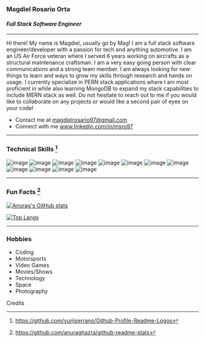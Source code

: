 
### Magdiel Rosario Orta

#### *Full Stack Software Engineer*

***

Hi there! My name is Magdiel, usually go by Mag! I am a full stack software engineer/developer with a passion for tech and anything automotive. I am an US Air Force veteran where I served 6 years working on aircrafts as a structural maintenance craftsman. I am a very easy going person with clear communications and a strong team member. I am always looking for new things to learn and ways to grow my skills through research and hands on usage. I currently specialize in PERN stack applications where I am most proficient in while also learning MongoDB to expand my stack capabilities to include MERN stack as well. Do not hesitate to reach out to me if you would like to collaborate on any projects or would like a second pair of eyes on your code!

- Contact me at magdielrosario97@gmail.com
- Connect with me www.linkedin.com/in/msro97

***

### Technical Skills [^1]
![image](https://user-images.githubusercontent.com/100092222/181848759-d032e852-2da0-4af2-baa0-6ba806690a75.png)
![image](https://user-images.githubusercontent.com/100092222/181848797-2402e92e-8d51-4d3b-ba8e-383ae312c173.png)
![image](https://user-images.githubusercontent.com/100092222/181848327-3bc8d593-e88f-4eac-8402-d9f687422966.png)
![image](https://user-images.githubusercontent.com/100092222/181848934-7139edd4-b92b-4c0e-ad69-67882ec06082.png)
![image](https://user-images.githubusercontent.com/100092222/181849482-ba28856e-cf17-4f6f-bc69-c3021eca83c7.png)
![image](https://user-images.githubusercontent.com/100092222/181848435-566ad8eb-d9d1-4325-8347-de668ceadaba.png)
![image](https://user-images.githubusercontent.com/100092222/181848527-053b7c32-bd59-4016-9aac-2fe023733d44.png)
![image](https://user-images.githubusercontent.com/100092222/181849761-4222c68b-123c-4c09-976d-3fe78637d367.png)
![image](https://user-images.githubusercontent.com/100092222/181849990-5c0519a3-89f4-4133-b79f-56ef7faa9893.png)
![image](https://user-images.githubusercontent.com/100092222/181849680-111944a2-cc86-4bc7-8c09-0cad74d8a809.png)
![image](https://user-images.githubusercontent.com/100092222/181850068-5cde5149-3606-464f-92b5-91cbca7bb545.png)
![image](https://user-images.githubusercontent.com/100092222/181850118-d9e47f0e-2b3b-4e58-b9f0-1ef012cb6161.png)

***

### Fun Facts [^2]

[![Anurag's GitHub stats](https://github-readme-stats.vercel.app/api?username=magdielrosario97&count_private=true&show_icons=true&theme=synthwave)](https://github.com/anuraghazra/github-readme-stats)

[![Top Langs](https://github-readme-stats.vercel.app/api/top-langs/?username=magdielrosario97&theme=synthwave)](https://github.com/anuraghazra/github-readme-stats)


***

### Hobbies
- Coding
- Motorsports
- Video Games
- Movies/Shows
- Technology
- Space
- Photography

Credits
[^1]: https://github.com/yurijserrano/Github-Profile-Readme-Logos
[^2]: https://github.com/anuraghazra/github-readme-stats
<!--
**magdielrosario97/magdielrosario97** is a ✨ _special_ ✨ repository because its `README.md` (this file) appears on your GitHub profile.

Here are some ideas to get you started:

- 🔭 I’m currently working on ...
- 🌱 I’m currently learning ...
- 👯 I’m looking to collaborate on ...
- 🤔 I’m looking for help with ...
- 💬 Ask me about ...
- 📫 How to reach me: ...
- 😄 Pronouns: ...
- ⚡ Fun fact: ...
-->
